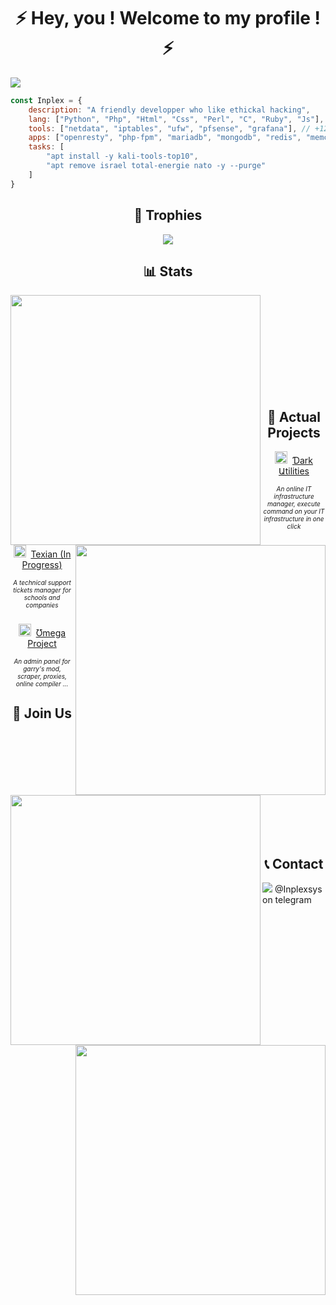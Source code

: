 <h1 align="center">⚡️ Hey, you ! Welcome to my profile ! ⚡️</h1>

<img src="https://user-images.githubusercontent.com/69421356/175442177-0f05ce78-31a5-44db-a7e3-603f7e96050a.png">

```javascript
const Inplex = {
    description: "A friendly developper who like ethickal hacking",
    lang: ["Python", "Php", "Html", "Css", "Perl", "C", "Ruby", "Js"], // Most used ones
    tools: ["netdata", "iptables", "ufw", "pfsense", "grafana"], // +12 items
    apps: ["openresty", "php-fpm", "mariadb", "mongodb", "redis", "memcached"], // +4 items
    tasks: [
        "apt install -y kali-tools-top10",
        "apt remove israel total-energie nato -y --purge"
    ]
}
```

<h2 align="center">🥇 Trophies</h2>
<p align="center">
    <img src="https://github-profile-trophy.vercel.app/?username=Inplex-sys&amp;theme=dracula&amp;margin-w=15&amp;margin-h=15&amp;column=7" style="max-width:100%;">
</p>

<h2 align="center">📊 Stats</h2>
<div float="center">
    <img align="left" width="400" src="https://github-readme-stats.vercel.app/api?username=Inplex-sys&amp;theme=dracula&amp;show_icons=true">
    <img align="right" width="400" src="https://github-readme-streak-stats.herokuapp.com/?user=Inplex-sys&theme=dracula&hide_border=true&stroke=0000&background=0D1117&ring=60D9FA&fire=60D9FA&currStreakLabel=60D9FA">
</div>
<br/><br/><br/><br/><br/><br/><br/><br/><br/>
<h2 align="center">📌 Actual Projects</h2>
    <p align="center">
        <img width="20" src="https://user-images.githubusercontent.com/69421356/192012503-4b9a25d3-86f3-4955-b040-572ab66e2bc7.png">&nbsp;
        <a href="https://shorturl.at/fqrHS">
            Ɗark Աtilities
        </a>
    </p>
    <h6 style="font-size: 10px;" align="center">An online IT infrastructure manager, execute command on your IT infrastructure in one click</h6>
    <p align="center">
        <img width="20" src="https://user-images.githubusercontent.com/69421356/192012425-de6148a1-e004-4349-a28e-6351f5de86c6.png">&nbsp;
        <a href="#">
            Texian (In Progress)
        </a>
    </p>
    <h6 style="font-size: 10px;" align="center">A technical support tickets manager for schools and companies</h6>
    <p align="center">
        <img width="20" src="https://user-images.githubusercontent.com/69421356/132992532-cab4ec4e-d08c-48cb-89be-b43791ead1bc.png">&nbsp;
        <a href="https://omega-project.xyz/">
            Ʊmega Project
        </a>
    </p>
    <h6 style="font-size: 10px;" align="center">An admin panel for garry's mod, scraper, proxies, online compiler ...</h6>
<h2 align="center">📃 Join Us</h2></center>
<div float="center">
    <a href="https://discord.gg/qUUAVrKmXU">
        <img align="left" width="400" src="https://discord.com/api/guilds/1020310435892838503/widget.png?style=banner3">
    </a> 
    <a href="https://t.me/+Pn2PmVtSR05mZjc0">
        <img align="right" width="400" src="https://user-images.githubusercontent.com/69421356/187553684-d619455b-09db-41c0-af6f-a47126fd8018.png">
    </a> 
</div>
<br/><br/><br/><br/><br/><br/><br/><br/><br/>
<h2 align="center">📞 Contact</h2>
<img src="https://lanyard-profile-readme.vercel.app/api/853030167458480138">
@Inplexsys on telegram
